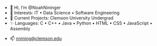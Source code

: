- 👋 Hi, I’m @NoahNininger
- 👀 Interests: IT • Data Science • Software Engineering
- 🌱 Current Projects: Clemson University Undergrad
- ✨ Languages: C • C++ • Java • Python • HTML • CSS • JavaScript • Assembly
<!---
- 💞️ I’m looking to collaborate on projects to help my understanding of programming 
--->
- 📫 nnining@clemson.edu

<!--
NoahNininger/NoahNininger is a ✨ special ✨ repository because its `README.md` (this file) appears on your GitHub profile.
You can click the Preview link to take a look at your changes.
--->
